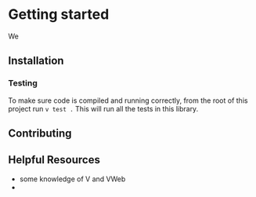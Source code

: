 # Getting started

We

## Installation



### Testing

To make sure code is compiled and running correctly, from the root of this project run `v test .` This will run all the tests in this library.

## Contributing



## Helpful Resources

- some knowledge of V and VWeb
- 